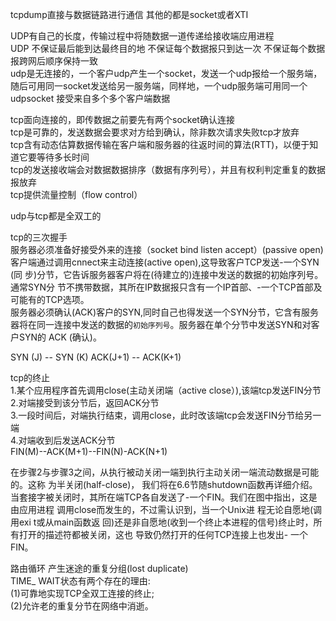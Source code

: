 tcpdump直接与数据链路进行通信 其他的都是socket或者XTI<br>

UDP有自己的长度，传输过程中将随数据一道传递给接收端应用进程<br>
UDP 不保证最后能到达最终目的地 不保证每个数据报只到达一次 不保证每个数据报跨网后顺序保持一致<br>
udp是无连接的，一个客户udp产生一个socket，发送一个udp报给一个服务端，随后可用同一socket发送给另一服务端，同样地，一个udp服务端可用同一个udpsocket
接受来自多个多个客户端数据<br>

tcp面向连接的，即传数据之前要先有两个socket确认连接<br>
tcp是可靠的，发送数据会要求对方给到确认，除非数次请求失败tcp才放弃<br>
tcp含有动态估算数据传输在客户端和服务器的往返时间的算法(RTT)，以便于知道它要等待多长时间<br>
tcp的发送接收端会对数据数据排序（数据有序列号），并且有权利判定重复的数据报放弃<br>
tcp提供流量控制（flow control）<br>

udp与tcp都是全双工的<br>


tcp的三次握手<br>
服务器必须准备好接受外来的连接（socket bind listen accept）(passive open) <br>
客户端通过调用cnnect来主动连接(active open),这导致客户TCP发送-一个SYN (同
步)分节，它告诉服务器客户将在(待建立的)连接中发送的数据的初始序列号。通常SYN分
节不携带数据，其所在IP数据报只含有一个IP首部、-一个TCP首部及可能有的TCP选项。<br>
服务器必须确认(ACK)客户的SYN,同时自己也得发送一个SYN分节，它含有服务
器将在同一连接中发送的数据的`初始序列号`。服务器在单个分节中发送SYN和对客户SYN的
ACK (确认)。<br>


SYN (J)  -- SYN (K)  ACK(J+1)   -- ACK(K+1)  <br> 

tcp的终止<br>
1.某个应用程序首先调用close(主动关闭端（active close）),该端tcp发送FIN分节<br>
2.对端接受到该分节后，返回ACK分节<br>
3.一段时间后，对端执行结束，调用close，此时改该端tcp会发送FIN分节给另一端<br>
4.对端收到后发送ACK分节<br>
FIN(M)--ACK(M+1)--FIN(N)-ACK(N+1)<br>

在步骤2与步骤3之间，从执行被动关闭一端到执行主动关闭一端流动数据是可能的。这称
为半关闭(half-close)， 我们将在6.6节随shutdown函数再详细介绍。<br>
当套接字被关闭时，其所在端TCP各自发送了-一个FIN。我们在图中指出，这是由应用进程
调用close而发生的，不过需认识到，当一个Unix进 程无论自愿地(调用exi t或从main函数返
回)还是非自愿地(收到一个终止本进程的信号)终止时，所有打开的描述符都被关闭，这也
导致仍然打开的任何TCP连接上也发出- 一个FIN。<br>

路由循环 产生迷途的重复分组(lost duplicate)<br>
TIME_ WAIT状态有两个存在的理由:<br>
(1)可靠地实现TCP全双工连接的终止;<br>
(2)允许老的重复分节在网络中消逝。<br>










